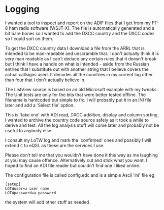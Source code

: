 # Logging
I wanted a tool to inspect and report on the ADIF files that I get from my FT-8 ham radio
software (WSJT-X). The file is automatically generated and a bit bare bones so I wanted to
add the DXCC country and the DXCC codes so I could sort on them.

To get the DXCC country data I download a file from the ARRL that is intended to be
man-readable and unscramble that. I don't actually think it is very man readable as I
can't deduce any certain rules that it doesn't break but I think I have a handle on what
is intended - aside from the Russian entries that I substitute out with another string
that I believe covers the actual callsigns used. It decodes all the countries in my
current log other than four that I don't actually believe in.

The ListView source is based on an old Microsoft example with my tweaks.
The Unit tests are only for the bits that were better tested offline.
The filename is hardcoded but simple to fix. I will probably put it in an INI file later
and add a 'Select file' option.

This is 'take one' with ADI read, DXCC addition, display and column sorting. I wanted to
archive the country code source safely as it took a while to derive and test. All the log
analysis stuff will come later and probably not be useful to anybody else.

I consult my LoTW log and mark the 'confirmed' ones and possibly I will extend it to
eQSL as these are the services I use.

Please don't tell me that you wouldn't have done it this way as me laughing at you may
cause offence. Alternatively cut and stick what you want. I hoped to find an ADI file
reader but couldn't find one I liked online.

The configuration file is called config.edc and is a simple Ascii 'ini' file eg:
```
[setup]
LOTWuser=a user name
LOTWpassword=a password
```

the system will add other stuff as needed.
